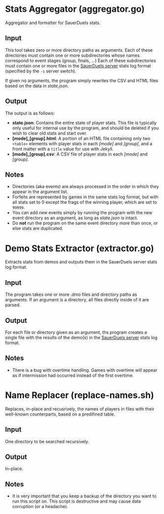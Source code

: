 # Stats Aggregator (aggregator.go)

Aggregator and formatter for SauerDuels stats.

## Input

This tool takes zero or more directory paths as arguments. Each of these directories must contain one or more subdirectories whose names correspond to event stages (group, finals, ...) Each of these subdirectories must contain one or more files in the [SauerDuels server](https://github.com/sauerduels/server) stats log format (specified by the `-s` server switch).

If given no arguments, the program simply rewrites the CSV and HTML files based on the data in *state.json*.

## Output

The output is as follows:

- **state.json**: Contains the entire state of player stats. This file is typically only useful for internal use by the program, and should be deleted if you wish to clear old stats and start over.
- **[mode]_[group].html**: A portion of an HTML file containing only two `<table>` elements with player stats in each *[mode]* and *[group]*, and a front matter with a `title` value for use with Jekyll.
- **[mode]_[group].csv**: A CSV file of player stats in each *[mode]* and *[group]*.

## Notes

- Directories (aka events) are always processed in the order in which they appear in the argument list.
- Forfeits are represented by games in the same stats log format, but with all stats set to 0 except the frags of the winning player, which are set to `99999`.
- You can add new events simply by running the program with the new event directory as an argument, as long as *state.json* is intact.
- Do **not** run the program on the same event directory more than once, or else stats are duplicated.

# Demo Stats Extractor (extractor.go)

Extracts stats from demos and outputs them in the SauerDuels server stats log format.

## Input

The program takes one or more .dmo files and directory paths as arguments. If an argument is a directory, all files directly inside of it are parsed.

## Output

For each file or directory given as an argument, ths program creates a single file with the results of the demo(s) in the [SauerDuels server](https://github.com/sauerduels/server) stats log format.

## Notes

- There is a bug with overtime handling. Games with overtime will appear as if intermission had occurred instead of the first overtime.

# Name Replacer (replace-names.sh)

Replaces, in-place and recusrively, the names of players in files with their well-known counterparts, based on a predifined table.

## Input

One directory to be searched recursively.

## Output

In-place.

## Notes

- It is very important that you keep a backup of the directory you want to run this script on. This script is destructive and may cause data corruption (or a headache).
